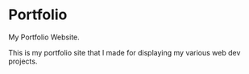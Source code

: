 # Portfolio
My Portfolio Website.

This is my portfolio site that I made for displaying my various web dev projects.
